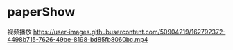 # paperShow

视频播放
https://user-images.githubusercontent.com/50904219/162792372-4498b715-7626-49be-8198-bd85fb8060bc.mp4
